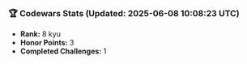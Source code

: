 ### 🏆 Codewars Stats (Updated: 2025-06-08 10:08:23 UTC)

- **Rank:** 8 kyu
- **Honor Points:** 3
- **Completed Challenges:** 1
